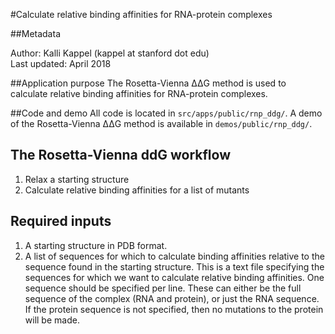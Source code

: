 #Calculate relative binding affinities for RNA-protein complexes 

##Metadata

Author: Kalli Kappel (kappel at stanford dot edu)  
Last updated: April 2018

##Application purpose
The Rosetta-Vienna ΔΔG method is used to calculate relative binding affinities for RNA-protein complexes.  

##Code and demo
All code is located in `src/apps/public/rnp_ddg/`. A demo of the Rosetta-Vienna ΔΔG method is available in `demos/public/rnp_ddg/`.  

## The Rosetta-Vienna ddG workflow
1. Relax a starting structure
2. Calculate relative binding affinities for a list of mutants

## Required inputs
1. A starting structure in PDB format.
2. A list of sequences for which to calculate binding affinities relative to the sequence found in the starting structure. This is a text file specifying the sequences for which we want to calculate relative binding affinities. One sequence should be specified per line. These can either be the full sequence of the complex (RNA and protein), or just the RNA sequence. If the protein sequence is not specified, then no mutations to the protein will be made. 

